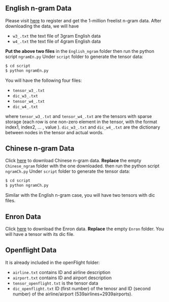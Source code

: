 ## English n-gram Data
Please visit [here](http://www.ngrams.info) to
register and get the 1-million freelist n-gram data. After downloading the data, we will have
* `w3_.txt` the text file of 3gram English data
* `w4_.txt` the text file of 4gram English data

**Put the above two files** in the `English_ngram` folder then run the python script `ngramEn.py` Under `script` folder to generate the tensor data:
```bash
$ cd script
$ python ngramEn.py
```
You will have the following four files:
* `tensor_w3_.txt`
* `dic_w3_.txt`
* `tensor_w4_.txt`
* `dic_w4_.txt`

where `tensor_w3_.txt` and `tensor_w4_.txt` are the tensors with sparse storage (each row is one non-zero element in the tensor, with the format index1, index2, ... , value ). `dic_w3_.txt` and `dic_w4_.txt` are the dictionary between nodes in the tensor and actual words.

## Chinese n-gram Data
Click [here](https://www.cs.purdue.edu/homes/wu577/data/Chinese_ngram.zip)
to download Chinese n-gram data. **Replace** the empty `Chinese_ngram` folder with the one downloaded. then run the python script `ngramCh.py` Under `script` folder to generate the tensor data:
```bash
$ cd script
$ python ngramCh.py
```
Similar with the English n-gram case, you will have two tensors with dic files.


## Enron Data
Click [here](https://www.cs.purdue.edu/homes/wu577/data/Enron.zip)
to download the Enron data. **Replace** the empty `Enron` folder. You will have a tensor with its dic file.


## Openflight Data
It is already included in the openFlight folder:
* `airline.txt` contains ID and airline description
* `airport.txt` contains ID and airport description
* `tensor_openflight.txt`   is the tensor data
* `dic_openflight.txt`  ID (first number) of the tenosr and ID (second number) of the airline/airport (539airlines+2939airports).


